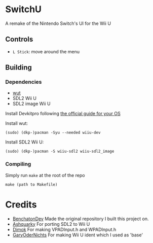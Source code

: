 # SwitchU
A remake of the Nintendo Switch's UI for the Wii U

## Controls
- `L Stick`: move around the menu

## Building
### Dependencies
- [wut](https://github.com/devkitPro/wut)
- SDL2 Wii U
- SDL2 image Wii U

Install Devkitpro following [the official guide for your OS](https://devkitpro.org/wiki/Getting_Started)

Install wut:
```
(sudo) (dkp-)pacman -Syu --needed wiiu-dev
```

Install SDL2 Wii U:
```
(sudo) (dkp-)pacman -S wiiu-sdl2 wiiu-sdl2_image
```

### Compiling
Simply run `make` at the root of the repo
```
make (path to Makefile)
```

# Credits
- [BenchatonDev](https://github.com/BenchatonDev) Made the original repository I built this project on.
- [Ashquarky](https://github.com/ashquarky) For porting SDL2 to Wii U
- [Dimok](https://github.com/dimok789) For making VPADInput.h and WPADInput.h
- [GaryOderNichts](https://github.com/GaryOderNichts) For making Wii U ident which I used as 'base'
